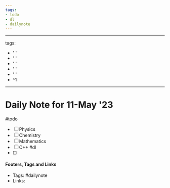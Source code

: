 ```yaml
---
tags:
- todo
- dl
- dailynote
---
```


---
tags:
- ' '
- ' '
- ' '
- ' '
- ' '
- ^1
---


# Daily Note for 11-May '23
#todo
- [ ] Physics
- [ ] Chemistry
- [ ] Mathematics
- [ ] C++
#dl 
- [ ] 

#### Footers, Tags and Links
- Tags: #dailynote 
- Links: 

[^1]: